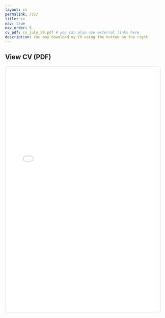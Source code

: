 ```yaml
---
layout: cv
permalink: /cv/
title: cv
nav: true
nav_order: 5
cv_pdf: cv_july_29.pdf # you can also use external links here
description: You may download my CV using the button on the right.
---
```


## View CV (PDF)


<div class="pdf-container mt-4">
  <iframe 
    src="cv_july_29.pdf#toolbar=1&navpanes=1&scrollbar=1" 
    width="100%" 
    height="800px" 
    style="border: 1px solid #ddd; border-radius: 8px;"
    title="CV PDF Viewer">
    <p>Your browser does not support PDF viewing. Please <a href="../cv_july_29.pdf" target="_blank">click here to download the PDF</a>.</p>
  </iframe>
</div>
